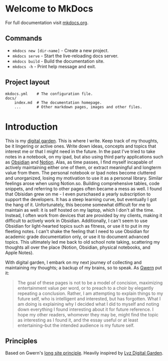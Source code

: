 # Welcome to MkDocs

For full documentation visit [mkdocs.org](https://www.mkdocs.org).

## Commands

* `mkdocs new [dir-name]` - Create a new project.
* `mkdocs serve` - Start the live-reloading docs server.
* `mkdocs build` - Build the documentation site.
* `mkdocs -h` - Print help message and exit.

## Project layout

    mkdocs.yml    # The configuration file.
    docs/
        index.md  # The documentation homepage.
        ...       # Other markdown pages, images and other files.

# Introduction

This is my [digital garden](https://lyz-code.github.io/blue-book/digital_garden/). This is where I write. Keep track of my thoughts, be it lingering or active ones. Write down ideas, concepts and topics that interest me or that I might need in the future. In the past I've tried to take notes in a notebook, on my ipad, but also using third party applications such as [Obsidian](https://obsidian.md) and [Notion](https://notion.so). Alas, as time passes, I find myself incapable of actively maintaining either one of them, or extract meaningful and longterm value from them. The personal notebook or Ipad notes become cluttered and unorganized, losing my motivation to use it as a personal library. Similar feelings arose when using Notion.so. Building comprehensive tables, code snippets, and referring to other pages often became a mess as well. I found that Obisidan grew on me - I even purschased a yearly subscription to support the developers. It has a steep learning curve, but eventually I got the hang of it. Unfortunately, this become somewhat difficult for me to maintain as well: it is self hosted on my laptop, which I don't all the time. Instead, I often work from devices that are provided by my clients, making it difficult to actively work in Obsidian. Additionally, I can't seem to use Obsidian for light-hearted topics such as fitness, or use it to put in my fleeting notes. I can't shake the feeling that I need to use Obsidian for academic grade documentation only, or use it to document advanced topics. This ultimately led me back to old school note taking, scattering my thoughts all over the place (Notion, Obsidian, physical notebooks, and Apple Notes).

With digital garden, I embark on my next journey of collecting and maintaining my thoughts; a backup of my brains, so to speak. As [Gwern](https://www.gwern.net/About#target-audience) put it:

> The goal of these pages is not to be a model of concision, maximizing entertainment value per word, or to preach to a choir by elegantly repeating a conclusion. Rather, I am attempting to explain things to my future self, who is intelligent and interested, but has forgotten. What I am doing is explaining why I decided what I did to myself and noting down everything I found interesting about it for future reference. I hope my other readers, whomever they may be, might find the topic as interesting as I found it, and the essay useful or at least entertaining–but the intended audience is my future self.

## Principles

Based on Gwern's [long site principle](https://www.gwern.net/About#long-site). Heavily inspired by [Lyz Digital
Garden](https://lyz-code.github.io/blue-book/).